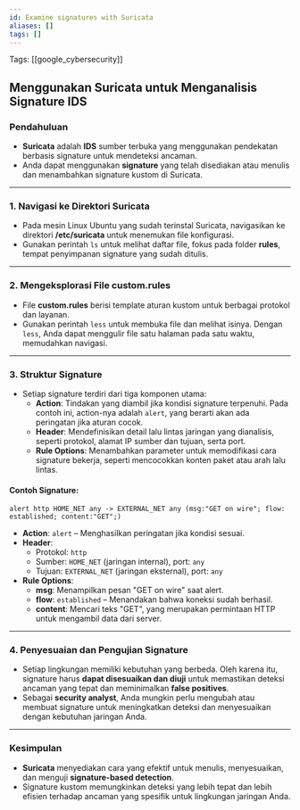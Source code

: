 ```yaml
---
id: Examine signatures with Suricata
aliases: []
tags: []
---
```


Tags: [[google_cybersecurity]]

## Menggunakan Suricata untuk Menganalisis Signature IDS

### Pendahuluan
- **Suricata** adalah **IDS** sumber terbuka yang menggunakan pendekatan berbasis signature untuk mendeteksi ancaman.
- Anda dapat menggunakan **signature** yang telah disediakan atau menulis dan menambahkan signature kustom di Suricata.

---

### 1. **Navigasi ke Direktori Suricata**
- Pada mesin Linux Ubuntu yang sudah terinstal Suricata, navigasikan ke direktori **/etc/suricata** untuk menemukan file konfigurasi.
- Gunakan perintah `ls` untuk melihat daftar file, fokus pada folder **rules**, tempat penyimpanan signature yang sudah ditulis.

---

### 2. **Mengeksplorasi File custom.rules**
- File **custom.rules** berisi template aturan kustom untuk berbagai protokol dan layanan.
- Gunakan perintah `less` untuk membuka file dan melihat isinya. Dengan `less`, Anda dapat menggulir file satu halaman pada satu waktu, memudahkan navigasi.

---

### 3. **Struktur Signature**
- Setiap signature terdiri dari tiga komponen utama:
  - **Action**: Tindakan yang diambil jika kondisi signature terpenuhi. Pada contoh ini, action-nya adalah `alert`, yang berarti akan ada peringatan jika aturan cocok.
  - **Header**: Mendefinisikan detail lalu lintas jaringan yang dianalisis, seperti protokol, alamat IP sumber dan tujuan, serta port.
  - **Rule Options**: Menambahkan parameter untuk memodifikasi cara signature bekerja, seperti mencocokkan konten paket atau arah lalu lintas.

#### Contoh Signature:
```
alert http HOME_NET any -> EXTERNAL_NET any (msg:"GET on wire"; flow: established; content:"GET";)
```
- **Action**: `alert` – Menghasilkan peringatan jika kondisi sesuai.
- **Header**:
  - Protokol: `http`
  - Sumber: `HOME_NET` (jaringan internal), port: `any`
  - Tujuan: `EXTERNAL_NET` (jaringan eksternal), port: `any`
- **Rule Options**:
  - **msg**: Menampilkan pesan "GET on wire" saat alert.
  - **flow**: `established` – Menandakan bahwa koneksi sudah berhasil.
  - **content**: Mencari teks "GET", yang merupakan permintaan HTTP untuk mengambil data dari server.

---

### 4. **Penyesuaian dan Pengujian Signature**
- Setiap lingkungan memiliki kebutuhan yang berbeda. Oleh karena itu, signature harus **dapat disesuaikan dan diuji** untuk memastikan deteksi ancaman yang tepat dan meminimalkan **false positives**.
- Sebagai **security analyst**, Anda mungkin perlu mengubah atau membuat signature untuk meningkatkan deteksi dan menyesuaikan dengan kebutuhan jaringan Anda.

---

### Kesimpulan
- **Suricata** menyediakan cara yang efektif untuk menulis, menyesuaikan, dan menguji **signature-based detection**.
- Signature kustom memungkinkan deteksi yang lebih tepat dan lebih efisien terhadap ancaman yang spesifik untuk lingkungan jaringan Anda.
